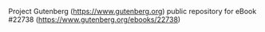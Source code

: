 Project Gutenberg (https://www.gutenberg.org) public repository for eBook #22738 (https://www.gutenberg.org/ebooks/22738)

